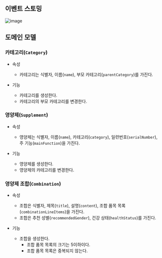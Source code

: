 ## 이벤트 스토밍
![image](https://user-images.githubusercontent.com/94955454/168463370-5b0215b6-f422-4832-89dd-3d6009782c52.png)


## 도메인 모델

### 카테고리(`Category`)
- 속성
  - 카테고리는 식별자, 이름(`name`), 부모 카테고리(`parentCategory`)를 가진다.

- 기능
  - 카테고리를 생성한다.
  - 카테고리의 부모 카테고리를 변경한다.

### 영양제(`Supplement`)
- 속성
  - 영양제는 식별자, 이름(`name`), 카테고리(`category`), 일련번호(`serialNumber`), 주 기능(`mainFunction`)을 가진다.

- 기능
  - 영양제를 생성한다.
  - 영양제의 카테고리를 변경한다.

### 영양제 조합(`Combination`)
- 속성
  - 조합은 식별자, 제목(`title`), 설명(`content`), 조합 품목 목록(`combinationLineItems`)을 가진다.
  - 조합은 추천 성별(`recommendedGender`), 건강 상태(`healthStatus`)를 가진다.

- 기능
  - 조합을 생성한다.
    - 조합 품목 목록의 크기는 5이하이다.
    - 조합 품목 목록은 중복되지 않는다.
